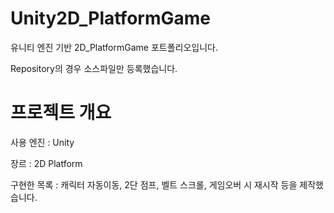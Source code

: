 # Unity2D_PlatformGame

유니티 엔진 기반 2D_PlatformGame 포트폴리오입니다.

Repository의 경우 소스파일만 등록했습니다.

# 프로젝트 개요

사용 엔진 : Unity

장르 : 2D Platform

구현한 목록 : 캐릭터 자동이동, 2단 점프, 벨트 스크롤, 게임오버 시 재시작 등을 제작했습니다.
